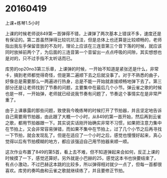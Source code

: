 # 20160419

上课+练琴1.5小时

上课的时候老师说849第一首弹得不错，上课弹了两次基本上错误不多，速度还是有保证的。第二首虽然弹得比较坑坑洼洼，但是总体上也还算是比较顺畅的，老师指出我左手保留音放的不及时，理论上应该在三连音第三个音下落的时候，就应该同时放掉前两个了，为后面的三连音第一个音留出一点点呼吸的间隙，其实想想也是对的，只不过手指不太听话而已。

库劳的op20no3第三乐章，上课弹的时候，一开始不知道是紧张还是什么，非常卡，搞到老师都觉得奇怪，但是第二遍顺下去之后就没事了。对于不熟悉的曲子，好像总是需要那么一两遍进行热身，总是不能一开始就直接顺畅地弹下去了。第三部分还是让老师找到了节奏的问题，主要集中在最后几个小节。弹云雀之歌的时候也是一样，一开始弹，老师就已经说我节奏有问题了，节奏这个事情实在是非常严重了。

由于上课暴露的那些问题，致使我今晚练琴的时候打开了节拍器，并且坚定地告诉自己需要用节拍器，由此跟了大概一个小时，从849的第一首开始，然后再到云雀之歌，都用节拍器跟一下。其实说实话刚开始确实非常不习惯，如果把注意力集中在节拍上，又会非常容易弹错，而如果不集中在节拍上，过了几个小节之后再寻找一下节拍，就会发现乱了。但是在适应了一个小时之后，感觉也慢慢好起来，真心觉得以后有节拍模糊的地方，都应该强迫自己用节拍器来顺一顺。

这次作业布置了849的第5首，看上去不难，但不知道弹起来会如何，反正上课的时候摸了一下，感觉还算好。另外就是小巴赫的25，感觉这本书也快要结束了，有点小激动，不过巴赫这本跳的比较多，所以弹得相对就少一点了，但每一首都很喜欢。库劳的奏鸣曲和云雀之歌就继续练了，并且要修正节拍。